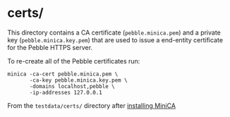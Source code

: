 # certs/

This directory contains a CA certificate (`pebble.minica.pem`) and a private key
(`pebble.minica.key.pem`) that are used to issue a end-entity certificate for the
Pebble HTTPS server.

To re-create all of the Pebble certificates run:

    minica -ca-cert pebble.minica.pem \
           -ca-key pebble.minica.key.pem \
           -domains localhost,pebble \
           -ip-addresses 127.0.0.1

From the `testdata/certs/` directory after [installing
MiniCA](https://github.com/jsha/minica#installation)